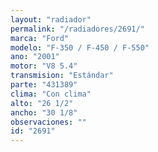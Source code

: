 ```yaml
---
layout: "radiador"
permalink: "/radiadores/2691/"
marca: "Ford"
modelo: "F-350 / F-450 / F-550"
ano: "2001"
motor: "V8 5.4"
transmision: "Estándar"
parte: "431389"
clima: "Con clima"
alto: "26 1/2"
ancho: "30 1/8"
observaciones: ""
id: "2691"
---
```


